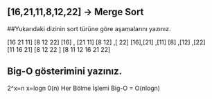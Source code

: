 
## [16,21,11,8,12,22] -> Merge Sort
##Yukarıdaki dizinin sort türüne göre aşamalarını yazınız. 

[16 21 11]    [8 12 22]
[16] , [21 11]     [8 12] ,[ 22]
[16],[21] ,[11]       [8] ,[12] ,[22]   
[11 16 21]   [8 12 22 ]
[8 11 12 16 21 22]

## Big-O gösterimini yazınız.
 2^x=n
 x=logn 
0(n) Her Bölme İşlemi 
 Big-O = O(nlogn)
